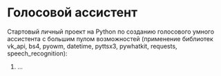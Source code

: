 # Голосовой ассистент

Стартовый личный проект на Python по созданию голосового умного ассистента с большим пулом возможностей (применение библиотек vk_api, bs4, pyowm, datetime, pyttsx3, pywhatkit, requests, speech_recognition):

1. ...
